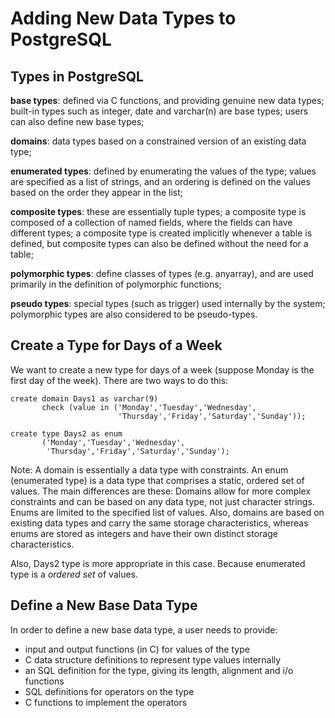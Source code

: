 # Adding New Data Types to PostgreSQL
## Types in PostgreSQL

**base types**: defined via C functions, and providing genuine new data types; built-in types such as integer, date and varchar(n) are base types; users can also define new base types;

**domains**: data types based on a constrained version of an existing data type;

**enumerated types**: defined by enumerating the values of the type; values are specified as a list of strings, and an ordering is defined on the values based on the order they appear in the list;

**composite types**: these are essentially tuple types; a composite type is composed of a collection of named fields, where the fields can have different types; a composite type is created implicitly whenever a table is defined, but composite types can also be defined without the need for a table;

**polymorphic types**: define classes of types (e.g. anyarray), and are used primarily in the definition of polymorphic functions;

**pseudo types**: special types (such as trigger) used internally by the system; polymorphic types are also considered to be pseudo-types.

## Create a Type for Days of a Week
We want to create a new type for days of a week (suppose Monday is the first day of the week). There are two ways to do this:
```
create domain Days1 as varchar(9)
       check (value in ('Monday','Tuesday','Wednesday',
                        'Thursday','Friday','Saturday','Sunday'));
```
```
create type Days2 as enum
       ('Monday','Tuesday','Wednesday',
        'Thursday','Friday','Saturday','Sunday');
```
Note: A domain is essentially a data type with constraints. An enum (enumerated type) is a data type that comprises a static, ordered set of values. The main differences are these: Domains allow for more complex constraints and can be based on any data type, not just character strings. Enums are limited to the specified list of values. Also, domains are based on existing data types and carry the same storage characteristics, whereas enums are stored as integers and have their own distinct storage characteristics.

Also, Days2 type is more appropriate in this case. Because enumerated type is a _ordered set_ of values.

## Define a New Base Data Type
In order to define a new base data type, a user needs to provide:

 - input and output functions (in C) for values of the type
 - C data structure definitions to represent type values internally
 - an SQL definition for the type, giving its length, alignment and i/o functions
 - SQL definitions for operators on the type
 - C functions to implement the operators

